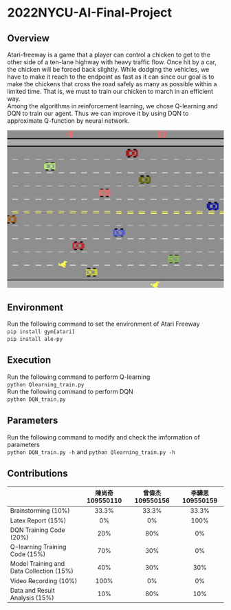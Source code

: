 # 2022NYCU-AI-Final-Project
## Overview
  Atari-freeway is a game that a player can control a chicken to get to the other side of a ten-lane highway with heavy traffic flow. Once hit by a car, the chicken will be forced back slightly. While dodging the vehicles, we have to make it reach to the endpoint as fast as it can since our goal is to  make the chickens that cross the road safely as many as possible within a limited time. That is, we must to train our chicken to march in an efficient way.  
Among the algorithms in reinforcement learning, we chose Q-learning and DQN to train our agent. Thus we can improve it by using DQN to approximate Q-function by neural network.  

![image](https://github.com/Willy0921/2022NYCU-AI-Final-Project/blob/main/Freeway%20AI/freeway.png)

## Environment
Run the following command to set the environment of Atari Freeway  
`pip install gym[atari]`  
`pip install ale-py`

## Execution

Run the following command to perform Q-learning  
`python Qlearning_train.py`  
Run the following command to perform DQN  
`python DQN_train.py`

## Parameters
Run the following command to modify and check the imformation of parameters  
`python DQN_train.py -h` and `python Qlearning_train.py -h`



## Contributions

|         |陳尚奇 109550110          | 曾偉杰 109550156  |李驊恩 109550159  |
| ------------- |:-------------:| :-----:|:-----:|
| Brainstorming (10%)        |  33.3%     | 33.3% | 33.3% |
| Latex Report (15%)       | 0%      |    0% |100% |
| DQN Training Code (20%)     | 20%      |    80% |0% |
| Q-learning Training Code (15%) | 70%     | 30% | 0% |
| Model Training and Data Collection (15%)  | 40%      | 30% | 30% |
| Video Recording (10%)       | 100%    | 0% | 0% |
| Data and Result Analysis (15%)       | 10%      | 80% | 10% |
